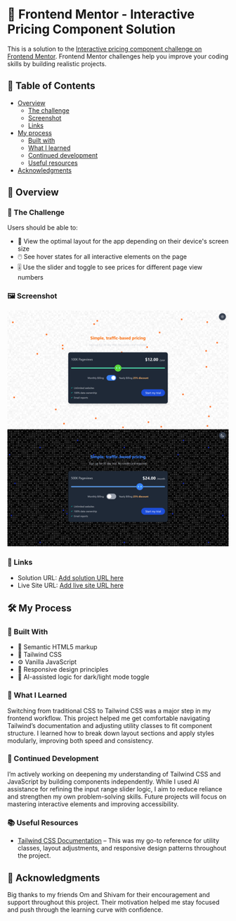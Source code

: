 # 🚀 Frontend Mentor - Interactive Pricing Component Solution

This is a solution to the [Interactive pricing component challenge on Frontend Mentor](https://www.frontendmentor.io/challenges/interactive-pricing-component-t0m8PIyY8). Frontend Mentor challenges help you improve your coding skills by building realistic projects.

## 📑 Table of Contents

- [Overview](#overview)
  - [The challenge](#the-challenge)
  - [Screenshot](#screenshot)
  - [Links](#links)
- [My process](#my-process)
  - [Built with](#built-with)
  - [What I learned](#what-i-learned)
  - [Continued development](#continued-development)
  - [Useful resources](#useful-resources)
- [Acknowledgments](#acknowledgments)

## 🧩 Overview

### 🎯 The Challenge

Users should be able to:

- 📱 View the optimal layout for the app depending on their device's screen size  
- 🖱️ See hover states for all interactive elements on the page  
- 🎚️ Use the slider and toggle to see prices for different page view numbers

### 🖼️ Screenshot

![alt text](white.png)
![alt text](pricing.png)
### 🔗 Links

- Solution URL: [Add solution URL here](https://your-solution-url.com)  
- Live Site URL: [Add live site URL here](https://your-live-site-url.com)

## 🛠️ My Process

### 🧪 Built With

- 🧱 Semantic HTML5 markup  
- 🎨 Tailwind CSS  
- ⚙️ Vanilla JavaScript  
- 📐 Responsive design principles  
- 🤖 AI-assisted logic for dark/light mode toggle

### 📘 What I Learned

Switching from traditional CSS to Tailwind CSS was a major step in my frontend workflow. This project helped me get comfortable navigating Tailwind’s documentation and adjusting utility classes to fit component structure. I learned how to break down layout sections and apply styles modularly, improving both speed and consistency.

### 🔄 Continued Development

I’m actively working on deepening my understanding of Tailwind CSS and JavaScript by building components independently. While I used AI assistance for refining the input range slider logic, I aim to reduce reliance and strengthen my own problem-solving skills. Future projects will focus on mastering interactive elements and improving accessibility.

### 📚 Useful Resources

- [Tailwind CSS Documentation](https://v2.tailwindcss.com/docs) – This was my go-to reference for utility classes, layout adjustments, and responsive design patterns throughout the project.

## 🙌 Acknowledgments

Big thanks to my friends Om and Shivam for their encouragement and support throughout this project. Their motivation helped me stay focused and push through the learning curve with confidence.